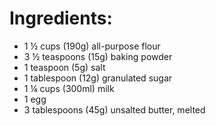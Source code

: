 # Ingredients:
- 1 ½ cups (190g) all-purpose flour
- 3 ½ teaspoons (15g) baking powder
- 1 teaspoon (5g) salt
- 1 tablespoon (12g) granulated sugar
- 1 ¼ cups (300ml) milk
- 1 egg
- 3 tablespoons (45g) unsalted butter, melted